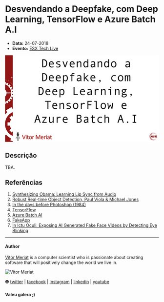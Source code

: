 # Desvendando a Deepfake, com Deep Learning, TensorFlow e Azure Batch A.I

* **Data:** 24-07-2018
* **Evento:** [ESX Tech Live](https://esx-tech-live.azurewebsites.net/)

<p align="center">
  <img width="600" src="../img/24-07-18-esxtechlive-slide.jpg">
</p>

## Descrição

TBA.

## Referências

1. [Synthesizing Obama: Learning Lip Sync from Audio](http://grail.cs.washington.edu/projects/AudioToObama/siggraph17_obama.pdf)
2. [Robust Real-time Object Detection, Paul Viola & Michael Jones](https://www.researchgate.net/publication/215721846_Robust_Real-Time_Object_Detection)
3. [In the days before Photoshop (1984)](https://www.youtube.com/watch?v=SvVJHjzwhzU)
4. [TensorFlow](https://www.tensorflow.org/)
5. [Azure Batch AI](https://azure.microsoft.com/en-us/services/batch-ai/)
6. [FakeApp](https://www.fakeapp.org/)
7. [In Ictu Oculi: Exposing AI Generated Fake Face
Videos by Detecting Eye Blinking](https://arxiv.org/pdf/1806.02877.pdf)

---

#### Author

[Vitor Meriat](http://www.vitormeriat.com.br/) is a computer scientist who is passionate about creating software that will positively change the world we live in.

<img alt="Vitor Meriat" src="http://www.vitormeriat.com.br/assets/images/profile.jpg" height="50" width="50">

:alien: <a class="fa fa-twitter" aria-hidden="true" href="https://twitter.com/vitormeriat" target="_blank"> twitter</a> | <a class="fa fa-facebook" aria-hidden="true" href="https://www.facebook.com/vitormeriat/" target="_blank"> facebook</a> | <a class="fa fa-instagram" aria-hidden="true" href="https://www.instagram.com/vitormeriat/" target="_blank"> instagram</a> | <a class="fa fa-linkedin" aria-hidden="true" href="https://www.linkedin.com/in/vitormeriat" target="_blank"> linkedin</a> | <a class="fa fa-youtube" aria-hidden="true" href="https://www.youtube.com/user/vitormeriat/" target="_blank"> youtube</a>


#### Valeu galera ;)
